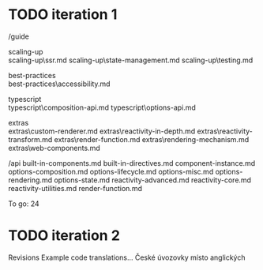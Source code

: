 TODO iteration 1
================

/guide

scaling-up\
scaling-up\ssr.md
scaling-up\state-management.md
scaling-up\testing.md

best-practices\
best-practices\accessibility.md

typescript\
typescript\composition-api.md
typescript\options-api.md

extras\
extras\custom-renderer.md
extras\reactivity-in-depth.md
extras\reactivity-transform.md
extras\render-function.md
extras\rendering-mechanism.md
extras\web-components.md


/api
built-in-components.md
built-in-directives.md
component-instance.md
options-composition.md
options-lifecycle.md
options-misc.md
options-rendering.md
options-state.md
reactivity-advanced.md
reactivity-core.md
reactivity-utilities.md
render-function.md

To go: 24


TODO iteration 2
================
Revisions
Example code translations...
České úvozovky místo anglických
